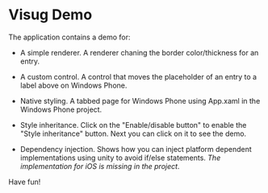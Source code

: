 # Visug Demo 

The application contains a demo for:

- A simple renderer. A renderer chaning the border color/thickness for an entry.

- A custom control. A control that moves the placeholder of an entry to a label above on Windows Phone.

- Native styling. A tabbed page for Windows Phone using App.xaml in the Windows Phone project.

- Style inheritance. Click on the "Enable/disable button" to enable the "Style inheritance" button. Next you can click on it to see the demo.

- Dependency injection. Shows how you can inject platform dependent implementations using unity to avoid if/else statements. *The implementation for iOS is missing in the project*.


Have fun!

